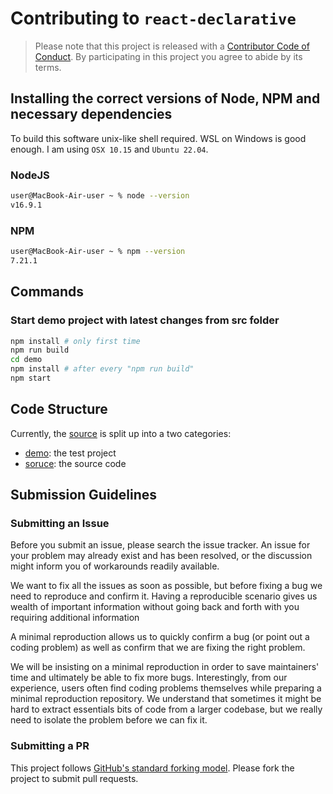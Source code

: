 # Contributing to `react-declarative`

> Please note that this project is released with a [Contributor Code of Conduct](./CODE_OF_CONDUCT.md).
> By participating in this project you agree to abide by its terms.

## Installing the correct versions of Node, NPM and necessary dependencies

To build this software unix-like shell required. WSL on Windows is good enough. I am using `OSX 10.15` and `Ubuntu 22.04`.

### NodeJS

```bash
user@MacBook-Air-user ~ % node --version
v16.9.1
```

### NPM

```bash
user@MacBook-Air-user ~ % npm --version
7.21.1
```

## Commands

### Start demo project with latest changes from src folder

```bash
npm install # only first time
npm run build
cd demo
npm install # after every "npm run build"
npm start
```

## Code Structure

Currently, the [source](https://github.com/react-declarative/react-declarative) is split up into a two categories:

- [demo](https://github.com/react-declarative/react-declarative/tree/master/demo): the test project
- [soruce](https://github.com/react-declarative/react-declarative/tree/master/source): the source code 

## Submission Guidelines

### <a name="submit-issue"></a> Submitting an Issue

Before you submit an issue, please search the issue tracker. An issue for your problem may already exist and has been resolved, or the discussion might inform you of workarounds readily available.

We want to fix all the issues as soon as possible, but before fixing a bug we need to reproduce and confirm it. Having a reproducible scenario gives us wealth of important information without going back and forth with you requiring additional information

A minimal reproduction allows us to quickly confirm a bug (or point out a coding problem) as well as confirm that we are fixing the right problem.

We will be insisting on a minimal reproduction in order to save maintainers' time and ultimately be able to fix more bugs. Interestingly, from our experience, users often find coding problems themselves while preparing a minimal reproduction repository. We understand that sometimes it might be hard to extract essentials bits of code from a larger codebase, but we really need to isolate the problem before we can fix it.

### <a name="submit-pr"></a> Submitting a PR

This project follows [GitHub's standard forking model](https://guides.github.com/activities/forking/). Please fork the project to submit pull requests.
